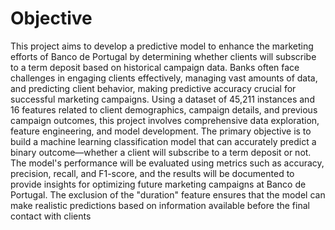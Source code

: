 # Objective
This project aims to develop a predictive model to enhance the marketing 
efforts of Banco de Portugal by determining whether clients will subscribe 
to a term deposit based on historical campaign data. Banks often face 
challenges in engaging clients effectively, managing vast amounts of data, 
and predicting client behavior, making predictive accuracy crucial for 
successful marketing campaigns. Using a dataset of 45,211 instances and 16 
features related to client demographics, campaign details, and previous 
campaign outcomes, this project involves comprehensive data exploration, 
feature engineering, and model development. The primary objective is to 
build a machine learning classification model that can accurately predict a 
binary outcome—whether a client will subscribe to a term deposit or not. 
The model's performance will be evaluated using metrics such as accuracy, 
precision, recall, and F1-score, and the results will be documented to provide 
insights for optimizing future marketing campaigns at Banco de Portugal. 
The exclusion of the "duration" feature ensures that the model can make 
realistic predictions based on information available before the final contact 
with clients
